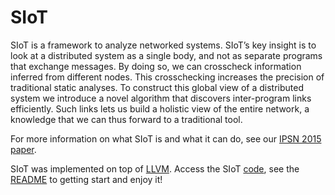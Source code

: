 # SIoT #
SIoT is a framework to analyze networked systems. SIoT’s
key insight is to look at a distributed system as a single body, and
not as separate programs that exchange messages. By doing so,
we can crosscheck information inferred from different nodes. This
crosschecking increases the precision of traditional static analyses.
To construct this global view of a distributed system we introduce a
novel algorithm that discovers inter-program links efficiently. Such
links lets us build a holistic view of the entire network, a knowledge
that we can thus forward to a traditional tool.


For more information on what SIoT is and what it can do, see our [IPSN 2015 paper](http://dl.acm.org/citation.cfm?id=2737097).

SIoT was implemented
on top of [LLVM](http://llvm.org/).
Access the SIoT [code](https://code.google.com/p/ecosoc/source/checkout?repo=siot), see the [README](https://code.google.com/p/ecosoc/source/browse/README?repo=siot) to getting start and enjoy it!